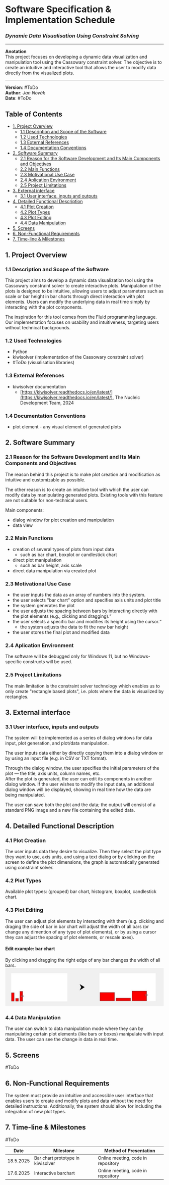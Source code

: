 # **Software Specification & Implementation Schedule**

### *Dynamic Data Visualisation Using Constraint Solving*

---

**Anotation**  
This project focuses on developing a dynamic data visualization and manipulation tool using the Cassowary constraint solver. The objective is to create an intuitive and interactive tool that allows the user to modify data directly from the visualized plots.

---

**Version**: #ToDo  
**Author**: *Jan Novák*  
**Date**: #ToDo


## Table of Contents

- [1. Project Overview](#1-project-overview)
  - [1.1 Description and Scope of the Software](#11-decription-and-scope-of-the-software)
  - [1.2 Used Technologies](#12-used-technologies)
  - [1.3 External References](#13-external-references)
  - [1.4 Documentation Conventions](#14-documentation-conventions)
- [2. Software Summary](#2-software-summary)
  - [2.1 Reason for the Software Development and Its Main Components and Objectives](#21-reason-for-the-software-development-and-its-main-components-and-objectives)
  - [2.2 Main Functions](#22-main-functions)
  - [2.3 Motivational Use Case](#23-motivational-use-case)
  - [2.4 Aplication Environment](#24-aplication-environment)
  - [2.5 Project Limitations](#25-project-limitations)
- [3. External interface](#3-external-interface)
  - [3.1 User interface, inputs and outputs](#31-user-interface-inputs-and-outputs)
- [4. Detailed Functional Description](#4-detailed-functional-description)
  - [4.1 Plot Creation](#41-plot-creation)
  - [4.2 Plot Types](#42-plot-types)
  - [4.3 Plot Editing](#43-plot-editing)
  - [4.4 Data Manipulation](#44-data-manipulation)
- [5. Screens](#5-screens)
- [6. Non-Functional Requirements](#6-non-functional-requirements)
- [7. Time-line & Milestones](#7-time-line--milestones)




## 1. Project Overview

### 1.1 Description and Scope of the Software

This project aims to develop a dynamic data visualization tool using the Cassowary constraint solver to create interactive plots. Manipulation of the plots is designed to be intuitive, allowing users to adjust parameters such as scale or bar height in bar charts through direct interaction with plot elements. Users can modify the underlying data in real time simply by interacting with the plot components.

The inspiration for this tool comes from the Fluid programming language. Our implementation focuses on usability and intuitiveness, targeting users without technical backgrounds.

### 1.2 Used Technologies
- Python
- kiwisolver (implementation of the Cassowary constraint solver)
- #ToDo (visualisation libraries)

### 1.3 External References
- kiwisolver documentation
	- [https://kiwisolver.readthedocs.io/en/latest/](https://kiwisolver.readthedocs.io/en/latest/), The Nucleic Development Team, 2024

### 1.4 Documentation Conventions
- plot element - any visual element of generated plots 

## 2. Software Summary
### 2.1 Reason for the Software Development and Its Main Components and Objectives

The reason behind this project is to make plot creation and modification as intuitive and customizable as possible.

The other reason is to create an intuitive tool with which the user can modify data by manipulating generated plots. Existing tools with this feature are not suitable for non-technical users.

Main components:
- dialog window for plot creation and manipulation
- data view


### 2.2 Main Functions
- creation of several types of plots from input data
	- such as bar chart, boxplot or candlestick chart
- direct plot manipulation
	- such as bar height, axis scale
- direct data manipulation via created plot

### 2.3 Motivational Use Case
- the user inputs the data as an array of numbers into the system.
- the user selects "bar chart" option and specifies axis units and plot title
- the system generates the plot
- the user adjusts the spacing between bars by interacting directly with the plot elements (e.g., clicking and dragging).“
- the user selects a specific bar and modifies its height using the cursor.“
	- the system adjusts the data to fit the new bar height
- the user stores the final plot and modified data

### 2.4 Aplication Environment
The software will be debugged only for Windows 11, but no Windows-specific constructs will be used.

### 2.5 Project Limitations
The main limitation is the constraint solver technology which enables us to only create "rectangle based plots", i.e. plots where the data is visualized by rectangles.


## 3. External interface
### 3.1 User interface, inputs and outputs

The system will be implemented as a series of dialog windows for data input, plot generation, and plot/data manipulation.

The user inputs data either by directly copying them into a dialog window or by using an input file (e.g. in CSV or TXT format).

Through the dialog window, the user specifies the initial parameters of the plot — the title, axis units, column names, etc.  
After the plot is generated, the user can edit its components in another dialog window. If the user wishes to modify the input data, an additional dialog window will be displayed, showing in real time how the data are being manipulated.

The user can save both the plot and the data; the output will consist of a standard PNG image and a new file containing the edited data.


## 4. Detailed Functional Description
### 4.1 Plot Creation
The user inputs data they desire to visualize. Then they select the plot type they want to use, axis units, and using a text dialog or by clicking on the screen to define the plot dimensions, the graph is automatically generated using constraint solver.

### 4.2 Plot Types
Available plot types: (grouped) bar chart, histogram, boxplot, candlestick chart.

### 4.3 Plot Editing
The user can adjust plot elements by interacting with them (e.g. clicking and draging the side of bar in bar chart will adjust the width of all bars (or change any dimention of any type of plot elements), or by using a cursor they can adjust the spacing of plot elements, or rescale axes).

#### Edit example: bar chart
By clicking and dragging the right edge of any bar changes the width of all bars.
![Example](Specification/pictures/width%20manipulation%20example.jpg)

### 4.4 Data Manipulation
The user can switch to data manipulation mode where they can by manipulating certain plot elements (like bars or boxes) manipulate with input data. The user can see the change in data in real time.

## 5. Screens
#ToDo

## 6. Non-Functional Requirements
The system must provide an intuitive and accessible user interface that enables users to create and modify plots and data without the need for detailed instructions. 
Additionally, the system should allow for including the integration of new plot types.

## 7. Time-line & Milestones
#ToDo 

| Date      | Milestone                         | Method of Presentation             |
| --------- | --------------------------------- | ---------------------------------- |
| 18.5.2025 | Bar chart prototype in kiwisolver | Online meeting, code in repository |
| 17.6.2025 | Interactive barchart              | Online meeting, code in repository |
